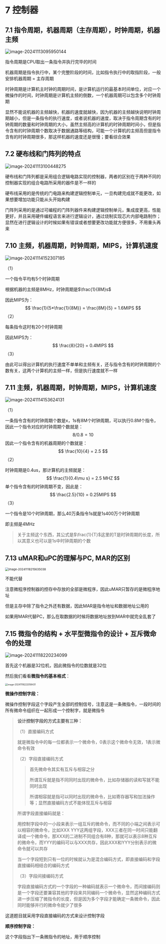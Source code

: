 # 7 控制器

## 7.1 指令周期，机器周期（主存周期），时钟周期，机器主频

![image-20241113095950144](https://typora-1310242472.cos.ap-nanjing.myqcloud.com/typora_img/image-20241113095950144.png)

指令周期是CPU取出一条指令并执行完毕的时间

机器周期是指令执行中，某个完整阶段的时间，比如指令执行中的取指阶段，一般安排机器周期 = 主存周期

时钟周期是计算机主时钟的周期时间，是计算机运行的最基本时间单位，对应一个微操作的时间，时钟周期是计算机主频的倒数，一个机器周期可以包含多个时钟周期

显然不能说机器的主频越快，机器的速度就越快，因为机器的主频越快说明时钟周期越小，但是一条指令的执行速度，或者说机器的速度，取决于指令周期含有的时钟周期的数量和时钟周期的大小，虽然主频高的计算机的时钟周期时间小，但是指令含有的时钟周期个数取决于数据通路等结构，可能一个计算机的主频高但是指令含有的时钟周期很多，那这样机器的速度还是很慢；要看综合效果

## 7.2 硬布线和门阵列的特点

![image-20241113100448275](https://typora-1310242472.cos.ap-nanjing.myqcloud.com/typora_img/image-20241113100448275.png)

硬布线和门阵列都是采用组合逻辑电路实现的控制器，两者的区别在于两种不同的控制器实现的组合电路所采用的器件是不一样的

硬布线采用的是传统的门电路来构建逻辑控制单元，一旦构建完成就不能更改，如果想要增加功能只能从头开始构建

门阵列采用的是通过可编程的门阵列器件来构建逻辑控制单元，集成度更高，性能更好，并且采用硬件编程语言来进行逻辑设计，通过烧制实现芯片内部电路制作；显然在进行逻辑设计的时候如果有错误或者想要更改功能就方便很多，不用重头再来

## 7.10 主频，机器周期，时钟周期，MIPS，计算机速度

![image-20241114152307185](https://typora-1310242472.cos.ap-nanjing.myqcloud.com/typora_img/image-20241114152307185.png)

（1）

一个指令平均有5个时钟周期

根据机器的主频是8MHz，时钟周期是$\frac{1}{8M}s$

因此MIPS为：
$$
\frac{1}{5*\frac{1}{8M}} = \frac{8M}{5} = 1.6MIPS
$$
（2）

每条指令这时有20个时钟周期

因此MIPS为：
$$
\frac{8}{20} = 0.4MIPS
$$
（3）

由此可以得出计算机的执行速度不单单和主频有关，还与指令含有的时钟周期的个数有关，这两个计算机的主频一样，但是执行速度就不一样

## 7.11 主频，机器周期，时钟周期，MIPS，计算机速度

![image-20241114153624131](https://typora-1310242472.cos.ap-nanjing.myqcloud.com/typora_img/image-20241114153624131.png)

（1）

一条指令含有的时钟周期个数是x，1s有8M个时钟周期，可以执行0.8M个指令，因此一个指令对应的时钟周期个数就是：
$$
8/0.8 = 10
$$
因此一个指令含有的机器周期的个数就是：
$$
\frac{10}{4} = 2.5
$$
（2）

时钟周期是0.4us，那计算机的主频就是：
$$
\frac{1}{0.4\mu s} = 2.5 MHZ
$$
单个指令含有的时钟周期不变，因此是：
$$
\frac{2.5}{10} = 0.25MIPS
$$
（3）

一个指令是10个时钟周期，那么40万条指令1s就是1s400万个时钟周期

即主频是4MHz

> 关于主频这个东西，其公式是$\frac{1}{T}$这里的T是时钟周期的长度，所以其意义也可以是1s中时钟周期的个数

## 7.13 uMAR和uPC的理解与PC, MAR的区别

<img src="https://typora-1310242472.cos.ap-nanjing.myqcloud.com/typora_img/image-20241118215635038.png" alt="image-20241118215635038" style="zoom:67%;" />

不能代替

注意微程序控制器的控存中存放的全部是微程序，因此uMAR只暂存的是微程序地址

但是主存中除了指令之外还有数据，因此MAR是指令地址和数据地址公用的

如果用MAR代替PC，那么在取数据的时候将数据地址放到MAR中就完全乱套了

## 7.15 微指令的结构 + 水平型微指令的设计 + 互斥微命令的处理

![image-20241118220234099](https://typora-1310242472.cos.ap-nanjing.myqcloud.com/typora_img/image-20241118220234099.png)

首先这个机器是32位机，因此微指令的位数就是32位

然后我们看看**微指令的基本格式**：

<img src="https://typora-1310242472.cos.ap-nanjing.myqcloud.com/typora_img/image-20241118222058431.png" alt="image-20241118222058431" style="zoom:50%;" />

**微操作控制字段：**

微操作控制字段这个字段产生全部的控制信号，注意这是一条微指令，一段时间的所有微命令组织在一起形成一个控制字，就是微指令

> **设计控制字段的方式主要有三种：**
>
> （1）直接编码方式
>
> 就是微指令中的每一位都表示一个微命令，0表示这个微命令无效，1表示微命令有效
>
> （2）字段直接编码方式
>
> > 首先微命令其实有互斥与相容之分
> >
> > 所谓互斥就是指不同同时出现的微命令，比如存储器的读和写就不能同时出现
> >
> > 所谓相容就是指可以同时出现的微命令，比如寄存器写和加法操作等；显然直接编码方式不能体现互斥与相容
>
> 所谓字段直接编码就是：
>
> 用控制字段中的一小段来表示一组互斥的微命令，而不同的小端之间表示可以相容的微命令，比如XXX YYY这两组字段，XXX三者在同一时间只能翻译成一个微命令，那XXX的二进制不同组合有8种，那就可以表示8种互斥的微命令，而YYY的编码可以与XXX共存，因此XXX和YYY分别表示的微命令就可以共存
>
> 当一个字段短到只有一位的时候就认为是混合编码方式，即直接编码和字段直接编码相结合的编码方式
>
> （3）字段间接编码方式
>
> 字段直接编码方式的一个字段的一种编码就表示一个微命令，而间接编码则是一个字段还要兼容其他的字段来共同编码一个微命令，显然这种编码方式进一步压缩了微指令的长度，但是因为多个字段才能确定一条微命令，因此同时能够并行的微命令就少了很多

这道题目就采用字段直接编码的方式来设计控制字段

**顺序控制字段：**

这个字段指出下一条微指令的地址，用于顺序控制